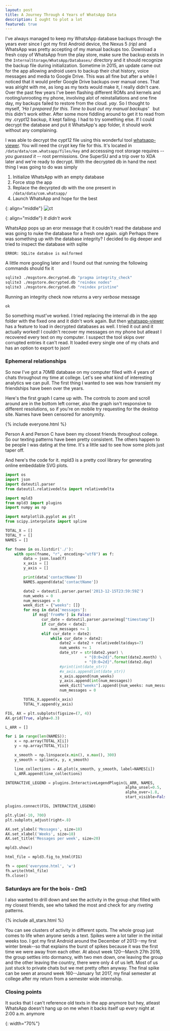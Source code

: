 ```yaml
---
layout: post
title: A Journey Through 4 Years of WhatsApp Data
description: I ought to plot a lot
featured: true
---
```


I've always managed to keep my WhatsApp database backups through the years ever
since I got my first Android device, the Nexus 5 _(rip)_ and WhatsApp was pretty
accepting of my manual backups too. Download a fresh copy of WhatsApp from the
play store, make sure the backup exists in the
```InternalStorage/WhatsApp/Databases/``` directory and it should recognize the
backup file during initialization. Sometime in 2015, an update came out for the
app allowing android users to backup their chat history, voice messages and
media to Google Drive. This was all fine but after a while I noticed that it
would prefer Google Drive backups over manual ones. That was alright with me, as
long as my texts would make it, I really didn't care. Over the past few years
I've been flashing different ROMs and kernels and rooting/unrooting my phone,
involving alot of reinstallations and one fine day, my backups failed to
restore from the cloud. *yay*. So I thought to myself, _'Ha I prepared for this.
Time to bust out my manual backups'_ &nbsp; but this didn't work either. After
some more fiddling around to get it to read from my .crypt12 backup, it kept
failing. I had to try something else. If I could decrypt the database and put it
WhatsApp's app folder, it should work without any complaining.

I was able to decrypt the cypt12 file using this wonderful tool
[whatsapp-viewer][whatsapp-viewer]. You will need the crypt key file for this.
It's located in ```/data/data/com.whatsapp/files/key``` and accesssing root
storage requires -- _you guessed it_ -- root permissions. One SuperSU and a trip
over to XDA later and we're ready to decrypt. With the decrypted db in hand the
next thing I was going to do was simply 
 
 1. Initialize WhatsApp with an empty database
 2. Force stop the app
 3. Replace the decyrpted db with the one present in ```/data/data/com.whatsapp/```
 4. Launch WhatsApp and hope for the best

{: align="middle"}
![ct]

{: align="middle"}
 *It didn't work* 
 
 WhatsApp pops up an eror message that it couldn't read the database and was
 going to nuke the database for a fresh one again. _sigh_ Perhaps there was
 something up with the database integrity? I decided to dig deeper and tried to
 inspect the database with sqlite

 ```ERROR: SQLite databse is malformed```

 A little more googling later and I found out that running the following
 commands should fix it

 ```bash
sqlite3 ./msgstore.decrypted.db "pragma integrity_check"
sqlite3 ./msgstore.decrypted.db "reindex nodes"
sqlite3 ./msgstore.decrypted.db "reindex pristine"
 ```

Running an integrity check now returns a very _verbose_ message

 ``` ok ```

So something must've worked. I tried replacing the internal db in the app folder
with the fixed one and it didn't work again. But then
[whatsapp-viewer][whatsapp-viewer] has a feature to load in decrypted databases
as well. I tried it out and it actually worked! I couldn't recover my messages
on my phone but atleast I recovered every text on my computer. I suspect the
tool skips over corrupted entries it can't read. It loaded every single one of
my chats and has an option to export to json!


### Ephemeral relationships
So now I've got a 70MB database on my computer filled with 4 years of chats
throughout my time at college. Let's see what kind of interesting analytics
we can pull. The first thing I wanted to see was how transient my friendships
have been over the years.

Here's the first graph I came up with. The controls to zoom and scroll around
are in the bottom left corner, also the graph isn't responsive to different
resolutions, so if you're on mobile try requesting for the desktop site. Names
have been censored for anonymity.

{% include everyone.html %}

Person A and Person C have been my closest friends throughout college. So our
texting patterns have been pretty consistent. The others happen to be people I was
dating at the time. It's a little sad to see how some plots just taper off.

And here's the code for it. mpld3 is a pretty cool library for generating
online embeddable SVG plots.

```python
import os
import json
import dateutil.parser
from dateutil.relativedelta import relativedelta

import mpld3
from mpld3 import plugins
import numpy as np

import matplotlib.pyplot as plt
from scipy.interpolate import spline

TOTAL_X = []
TOTAL_Y = []
NAMES = []

for fname in os.listdir('./'):
    with open(fname, "r", encoding="utf8") as f:
        data = json.load(f)
        x_axis = []
        y_axis = []

        print(data['contactName'])
        NAMES.append(data['contactName'])

        date2 = dateutil.parser.parse('2013-12-15T23:59:59Z')
        num_weeks = 0
        num_messages = 0
        week_dict = {"weeks": []}
        for msg in data['messages']:
            if msg['fromMe'] is False:
                cur_date = dateutil.parser.parse(msg["timestamp"])
                if cur_date < date2:
                    num_messages += 1
                elif cur_date > date2:
                    while cur_date > date2:
                        date2 = date2 + relativedelta(days=7)
                        num_weeks += 1
                        date_str = str(date2.year) \
                                   + "{0:0=2d}".format(date2.month) \
                                   + "{0:0=2d}".format(date2.day)
                        #print(int(date_str))
                        #x_axis.append(int(date_str))
                        x_axis.append(num_weeks)
                        y_axis.append(int(num_messages))
                        week_dict["weeks"].append({num_weeks: num_messages})
                        num_messages = 0

        TOTAL_X.append(x_axis)
        TOTAL_Y.append(y_axis)

FIG, AX = plt.subplots(figsize=(7, 4))
AX.grid(True, alpha=0.3)

L_ARR = []

for i in range(len(NAMES)):
    x = np.array(TOTAL_X[i])
    y = np.array(TOTAL_Y[i])

    x_smooth = np.linspace(x.min(), x.max(), 300)
    y_smooth = spline(x, y, x_smooth)

    line_collections = AX.plot(x_smooth, y_smooth, label=NAMES[i])
    L_ARR.append(line_collections)

INTERACTIVE_LEGEND = plugins.InteractiveLegendPlugin(L_ARR, NAMES,
                                                     alpha_unsel=0.5,
                                                     alpha_over=1.8,
                                                     start_visible=False)

plugins.connect(FIG, INTERACTIVE_LEGEND)

plt.ylim(-10, 700)
plt.subplots_adjust(right=.8)

AX.set_ylabel('Messages', size=18)
AX.set_xlabel('Weeks', size=18)
AX.set_title('Messages per week', size=20)

mpld3.show()

html_file = mpld3.fig_to_html(FIG)

fh = open('everyone.html', 'w')
fh.write(html_file)
fh.close()

```

### Saturdays are for the bois - ΩπΩ
I also wanted to drill down and see the activity in the group chat filled with
my closest friends, see who talked the most and check for any _riveting_
patterns.

{% include all_stars.html %}

You can see clusters of activity in different spots. The whole group just comes
to life when anyone sends a text. Spikes were a lot taller in the initial weeks
too. I got my first Android around the December of 2013--my first winter
break--so that explains the burst of spikes because it was the first time
we were away from each other. At about week 120--March 27th 2016, the group
settles into dormancy, with two men down, one leaving the group and the other
leaving the country, there were only 4 of us left. Most of us just stuck to
private chats but we met pretty often anyway. The final spike can be seen at
around week 160--January 1st 2017, my final semester at college after my return
from a semester wide internship.

### Closing points
It sucks that I can't reference old texts in the app anymore but hey, atleast
WhatsApp doesn't hang up on me when it backs itself up every night at 2:00 a.m.
anymore

[whatsapp-viewer]: https://github.com/andreas-mausch/whatsapp-viewer
[ct]: /images/ct.jpg
{: width="70%"}